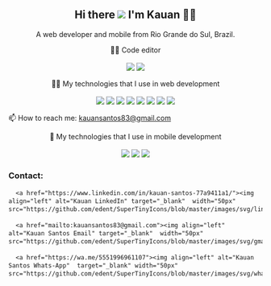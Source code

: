 <h2 align="center"> Hi there <img src="https://media.giphy.com/media/hvRJCLFzcasrR4ia7z/giphy.gif" width="25px"> I'm Kauan 👨‍💻</h2>

<p align='center'>
  A web developer and mobile from Rio Grande do Sul, Brazil.
</p>


<p align='center'>
  <p align='center'>
  👨‍💻 Code editor<br/><br/>
  <img src="https://img.shields.io/badge/VS Code-0078D6?logo=visual-studio-code&logoColor=white&style=for-the-badge&color=0086D1" />
    <img src="https://img.shields.io/badge/Android Studio-3DDC84?style=for-the-badge&logo=android&logoColor=white" />
</p>


<p align='center'>
  👨‍💻 My technologies that I use in web development<br/><br/>
  <img src="https://img.shields.io/badge/HTML5-E34F26?style=for-the-badge&logo=html5&logoColor=white" />
  <img src="https://img.shields.io/badge/Nextjs-20232A?style=for-the-badge&logo=react&logoColor=61DAFB" />
  <img src="https://img.shields.io/badge/CSS3-1572B6?style=for-the-badge&logo=css3&logoColor=white" />
  <img src="https://img.shields.io/badge/JavaScript-323330?style=for-the-badge&logo=javascript&logoColor=F7DF1E" />
  <img src="https://img.shields.io/badge/Node.js-43853D?style=for-the-badge&logo=node-dot-js&logoColor=white" />
  <img src="https://img.shields.io/badge/npm-CB3837?style=for-the-badge&logo=npm&logoColor=white" />
  <img src="https://img.shields.io/badge/React-20232A?style=for-the-badge&logo=react&logoColor=61DAFB" />
  <img src="https://img.shields.io/badge/Bootstrap-563D7C?style=for-the-badge&logo=bootstrap&logoColor=white" />
</p>
<p align='center'>
  
  
  
  📫 How to reach me: <a href='mailto:kauansantos83@gmail.com'>kauansantos83@gmail.com</a>
</p>

<p align='center'>
  📱 My technologies that I use in mobile development<br/><br/>
  <img src="https://img.shields.io/badge/firebase-ffca28?style=for-the-badge&logo=firebase&logoColor=black" />
  <img src="https://img.shields.io/badge/Postman-FF6C37?style=for-the-badge&logo=Postman&logoColor=white" />
  <img src="https://img.shields.io/badge/ReactNative-0095D5?&style=for-the-badge&logo=ReactNative&logoColor=white" />
</p>

### Contact:
 <div>
   
      <a href="https://www.linkedin.com/in/kauan-santos-77a9411a1/"><img align="left" alt="Kauan LinkedIn" target="_blank"  width="50px" src="https://github.com/edent/SuperTinyIcons/blob/master/images/svg/linkedin.svg">
    
      <a href="mailto:kauansantos83@gmail.com"><img align="left" alt="Kauan Santos Email" target="_blank"  width="50px" src="https://github.com/edent/SuperTinyIcons/blob/master/images/svg/gmail.svg">
    
      <a href="https://wa.me/5551996961107"><img align="left" alt="Kauan Santos Whats-App"  target="_blank" width="50px" src="https://github.com/edent/SuperTinyIcons/blob/master/images/svg/whatsapp.svg">
        
 </div>








